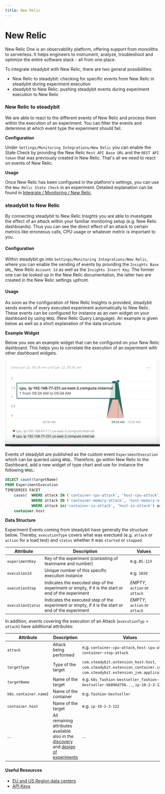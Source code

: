 ```yaml
---
title: New Relic
---
```


# New Relic

New Relic One is an observability platform, offering support from monoliths to serverless. It helps engineers to instrument, analyze, troubleshoot and optimize the entire software stack - all from one place.

To integrate steadybit with New Relic, there are two general possibilities:

* New Relic to steadybit: checking for specific events from New Relic in steadybit during experiment execution
* steadybit to New Relic: pushing steadybit events during experiment execution to New Relic

### New Relic to steadybit

We are able to react to the different events of New Relic and process them within the execution of an experiment. You can filter the events and determine at which event type the experiment should fail.

**Configuration**

Under `Settings/Monitoring Integrations/New Relic` you can enable the State Check by providing the New Relic `Rest API Base URL` and the `REST API token` that was previously created in New Relic. That's all we need to react on events of New Relic.

**Usage**

Once New Relic has been configured in the platform's settings, you can use the `New Relic State Check` in an experiment. Detailed explanation can be found in [Integrate / Monitoring / New Relic](../../integrate-with-steadybit/monitoring/newrelic.md).

### steadybit to New Relic

By connecting steadybit to New Relic Insights you are able to investigate the effect of an attack within your familiar monitoring setup (e.g. New Relic dashboards). Thus you can see the direct effect of an attack to certain metrics like erroneous calls, CPU usage or whatever metric is important to you.

#### Configuration

Within steadybit go into `Settings/Monitoring Integrations/New Relic`, where you can enable the sending of events by providing the `Insights Base URL`, New Relic `Account Id` as well as the `Insights Insert Key`. The former one can be looked up in the New Relic documentation, the latter two are created in the New Relic settings upfront.

#### Usage

As soon as the configuration of New Relic Insights is provided, steadybit sends events of every executed experiment automatically to New Relic. These events can be configured for instance as an own widget on your dashboard by using `NRQL` (New Relic Query Language). An example is given below as well as a short explanation of the data structure.

**Example Widget**

Below you see an example widget that can be configured on your New Relic dashboard. This helps you to correlate the execution of an experiment with other dashboard widgets.

![New Relic Insights Example](new-relic-insights.png)

Events of steadybit are published as the custom event `ExperimentExecution` which can be queried using `NRQL`. Therefore, go within New Relic to the Dashboard, add a new widget of type chart and use for instance the following `NRQL`:

```sql
SELECT count(targetName)
FROM ExperimentExecution
TIMESERIES FACET
    cases(  WHERE attack IN ('container-cpu-attack', 'host-cpu-attack') AS 'cpu',
            WHERE attack IN ('container-memory-attack', 'host-memory-attack') as 'memory',
            WHERE attack in('container-io-attack', 'host-io-attack') as 'IO'),
    container.host
```

**Data Structure**

Experiment Events coming from steadybit have generally the structure below. Thereby, `executionType` covers what was exectued (e.g. `attack` or `action` for a load test) and `status` whether it was `started` or `stopped`.

| Attribute         | Description                                                                                         | Values                        |
| ----------------- | --------------------------------------------------------------------------------------------------- | ----------------------------- |
| `experimentKey`   | Key of the experiment (consisting of teamname and number)                                           | e.g. `BS-123`                 |
| `executionId`     | Unique number of this specific execution instance                                                   | e.g. `1020`                   |
| `executionStep`   | Indicates the executed step of the experiment or empty, if it is the start or end of the experiment | _EMPTY_, `action` or `attack` |
| `executionStatus` | Indicates the executed step of the experiment or empty, if it is the start or end of the experiment | _EMPTY_, `action` or `attack` |

In addition, events covering the execution of an Attack (`executionTyp` = `attack`) have additional attributes:

| Attribute             | Description                                                                                                                                                                | Values                                                                                                                        |
|-----------------------|----------------------------------------------------------------------------------------------------------------------------------------------------------------------------|-------------------------------------------------------------------------------------------------------------------------------|
| `attack`              | Attack being performed                                                                                                                                                     | e.g. `container-cpu-attack`, `host-cpu-attack`, `container-stop-attack`                                                       |
| `targetType`          | Type of the target                                                                                                                                                         | `com.steadybit.extension_host.host`, `com.steadybit.extension_container.container`, `com.steadybit.extension_jvm.application` |
| `targetName`          | Name of the target                                                                                                                                                         | e.g. `k8s_fashion-bestseller_fashion-bestseller-bb896d756...`, `ip-10-2-3-122`                                                |
| `k8s.container.name`) | Name of the container                                                                                                                                                      | e.g. `fashion-bestseller`                                                                                                     |
| `container.host`      | Name of the target                                                                                                                                                         | e.g. `ip-10-2-3-122`                                                                                                          |
| ...                   | All remaining attributes available also in the [discovery](../../use-steadybit/discovery/README.md) and [design of experiments](../../use-steadybit/experiments/README.md) | ...                                                                                                                           |


#### Useful Resources

* [EU and US Region data centers](https://docs.newrelic.com/docs/using-new-relic/welcome-new-relic/get-started/our-eu-us-region-data-centers)
* [API Keys](https://docs.newrelic.com/docs/apis/get-started/intro-apis/types-new-relic-api-keys)
